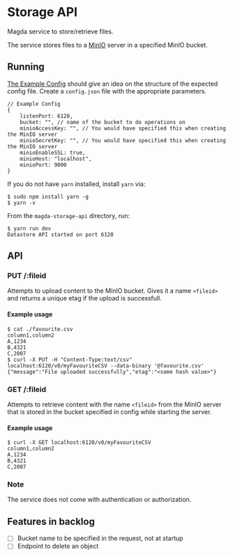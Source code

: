 # Storage API

Magda service to store/retrieve files.

The service stores files to a [MinIO](https://min.io/) server in a specified MinIO bucket.

## Running

[The Example Config](./config.example.json) should give an idea on the structure of the
expected config file. Create a `config.json` file with the appropriate parameters.

```json5
// Example Config
{
    listenPort: 6120,
    bucket: "", // name of the bucket to do operations on
    minioAccessKey: "", // You would have specified this when creating the MinIO server
    minioSecretKey: "", // You would have specified this when creating the MinIO server
    minioEnableSSL: true,
    minioHost: "localhost",
    minioPort: 9000
}
```

If you do not have `yarn` installed, install `yarn` via:

```console
$ sudo npm install yarn -g
$ yarn -v
```

From the `magda-storage-api` directory, run:

```console
$ yarn run dev
Datastore API started on port 6120
```

## API

### PUT /:fileid

Attempts to upload content to the MinIO bucket. Gives it a name `<fileid>` and returns a unique etag
if the upload is successfull.

#### Example usage

```console
$ cat ./favourite.csv
column1,column2
A,1234
B,4321
C,2007
$ curl -X PUT -H "Content-Type:text/csv" localhost:6120/v0/myFavouriteCSV --data-binary '@favourite.csv'
{"message":"File uploaded successfully","etag":"<some hash value>"}
```

### GET /:fileid

Attempts to retrieve content with the name `<fileid>` from the MinIO server
that is stored in the bucket specified in config while starting the server.

#### Example usage

```console
$ curl -X GET localhost:6120/v0/myFavouriteCSV
column1,column2
A,1234
B,4321
C,2007
```

### Note

The service does not come with authentication or authorization.

## Features in backlog

-   [ ] Bucket name to be specified in the request, not at startup
-   [ ] Endpoint to delete an object
